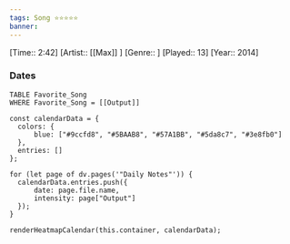 ```yaml
---
tags: Song ⭐⭐⭐⭐⭐ 
banner:
---
```

[Time:: 2:42]
[Artist:: [[Max]] ]
[Genre:: ]
[Played:: 13]
[Year:: 2014]
### Dates
````dataview
TABLE Favorite_Song
WHERE Favorite_Song = [[Output]]
````

  ```dataviewjs
const calendarData = { 
	colors: { 
		blue: ["#9ccfd8", "#5BAAB8", "#57A1BB", "#5da8c7", "#3e8fb0"] 
	}, 
	entries: [] 
}; 

for (let page of dv.pages('"Daily Notes"')) { 
	calendarData.entries.push({ 
		date: page.file.name, 
		intensity: page["Output"]
	}); 
} 

renderHeatmapCalendar(this.container, calendarData);
```
